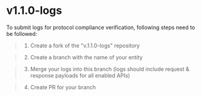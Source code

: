 # v1.1.0-logs
To submit logs for protocol compliance verification, following steps need to be followed:

>1. Create a fork of the "v.1.1.0-logs" repository

>2. Create a branch with the name of your entity

>3. Merge your logs into this branch (logs should include request & response payloads for all enabled APIs)

>4. Create PR for your branch
